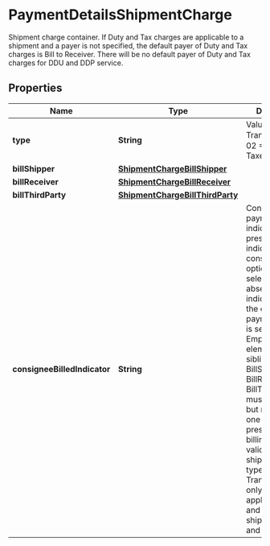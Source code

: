 

# PaymentDetailsShipmentCharge

Shipment charge container.  If Duty and Tax charges are applicable to a shipment and a payer is not specified, the default payer of Duty and Tax charges is Bill to Receiver. There will be no default payer of Duty and Tax charges for DDU and DDP service.

## Properties

| Name | Type | Description | Notes |
|------------ | ------------- | ------------- | -------------|
|**type** | **String** | Values are 01 &#x3D; Transportation,� 02 &#x3D; Duties and Taxes |  |
|**billShipper** | [**ShipmentChargeBillShipper**](ShipmentChargeBillShipper.md) |  |  [optional] |
|**billReceiver** | [**ShipmentChargeBillReceiver**](ShipmentChargeBillReceiver.md) |  |  [optional] |
|**billThirdParty** | [**ShipmentChargeBillThirdParty**](ShipmentChargeBillThirdParty.md) |  |  [optional] |
|**consigneeBilledIndicator** | **String** | Consignee Billing payment option indicator. The presence indicates consignee billing option is selected. The absence indicates one of the other payment options is selected.  Empty Tag. This element or its sibling element, BillShipper, BillReceiver or BillThirdParty, must be present but no more than one can be present. This billing option is valid for a shipment charge type of Transportation only. Only applies to US/PR and PR/US shipment origins and destination. |  [optional] |



